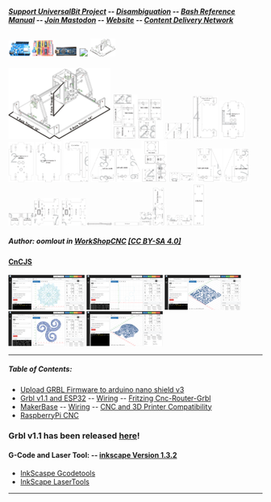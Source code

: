 ##### [Support UniversalBit Project](https://github.com/universalbit-dev/universalbit-dev/tree/main/support) -- [Disambiguation](https://en.wikipedia.org/wiki/Wikipedia:Disambiguation) -- [Bash Reference Manual](https://www.gnu.org/software/bash/manual/html_node/index.html) -- [Join Mastodon](https://mastodon.social/invite/wTHp2hSD) -- [Website](https://www.universalbit.it/) -- [Content Delivery Network](https://www.universalbitcdn.it/)

<img src="https://github.com/universalbit-dev/cnc-router-machines/blob/main/assets/images/wemos_d1_arduino/wemos_d1_arduino.png" width="9%"></img><img src="https://github.com/universalbit-dev/cnc-router-machines/blob/main/assets/images/wemos_d1_arduino/cnc_shield.png" width="9%"></img><img src="https://github.com/universalbit-dev/cnc-router-machines/blob/main/assets/images/arduino_nano_cnc_shield/arduino_nano.png" width="9%"></img> <img src="https://github.com/universalbit-dev/cnc-router-machines/blob/main/assets/images/arduino_nano_cnc_shield/arduino_nano_cnc_shield.png" width="9%"></img>
<img src="https://github.com/universalbit-dev/cnc-router-machines/blob/main/cnc/cnc_001.jpg" width="10%"></img>
---
<img src="https://github.com/universalbit-dev/cnc-router-machines/blob/main/cnc/cnc_001.jpg" width="40%" ></img>
<img src="https://github.com/universalbit-dev/cnc-router-machines/blob/main/cnc/cnc_a4/BeamCap-BeltHolder-ZCartHolder.png" width="10%"></img><img src="https://github.com/universalbit-dev/cnc-router-machines/blob/main/cnc/cnc_a4/BeltHolderBeamCap.png" width="10%"></img> <img src="https://github.com/universalbit-dev/cnc-router-machines/blob/main/cnc/cnc_a4/BeltHolderBrace.png" width="10%"></img> <img src="https://github.com/universalbit-dev/cnc-router-machines/blob/main/cnc/cnc_a4/CartEndLeft.png" width="10%"></img> <img src="https://github.com/universalbit-dev/cnc-router-machines/blob/main/cnc/cnc_a4/Cart_Connector.png" width="10%"></img><img src="https://github.com/universalbit-dev/cnc-router-machines/blob/main/cnc/cnc_a4/Cart_Connector2.png" width="10%"></img> <img src="https://github.com/universalbit-dev/cnc-router-machines/blob/main/cnc/cnc_a4/Cart_Connector3.png" width="10%"></img> <img src="https://github.com/universalbit-dev/cnc-router-machines/blob/main/cnc/cnc_a4/Cart_EndRight.png" width="10%"></img> <img src="https://github.com/universalbit-dev/cnc-router-machines/blob/main/cnc/cnc_a4/LeftCartInside.png" width="10%"></img><img src="https://github.com/universalbit-dev/cnc-router-machines/blob/main/cnc/cnc_a4/LeftCartOutside.png" width="10%"></img><img src="https://github.com/universalbit-dev/cnc-router-machines/blob/main/cnc/cnc_a4/MotorSpacer-YBlockHolder.png" width="10%"></img>
<img src="https://github.com/universalbit-dev/cnc-router-machines/blob/main/cnc/cnc_a4/MotorSpacer-ZCartEndSpace.png" width="10%"></img> 
<img src="https://github.com/universalbit-dev/cnc-router-machines/blob/main/cnc/cnc_a4/RightCartInside.png" width="10%"></img> 
<img src="https://github.com/universalbit-dev/cnc-router-machines/blob/main/cnc/cnc_a4/RightCartOutside.png" width="10%"></img> 
<img src="https://github.com/universalbit-dev/cnc-router-machines/blob/main/cnc/cnc_a4/XBearingBlockHolder.png" width="10%"></img><img src="https://github.com/universalbit-dev/cnc-router-machines/blob/main/cnc/cnc_a4/XCartCap.png" width="10%"></img>
<img src="https://github.com/universalbit-dev/cnc-router-machines/blob/main/cnc/cnc_a4/XCartCap2.png" width="10%"></img><img src="https://github.com/universalbit-dev/cnc-router-machines/blob/main/cnc/cnc_a4/Z-RailRunner.png" width="10%"></img> 
<img src="https://github.com/universalbit-dev/cnc-router-machines/blob/main/cnc/cnc_a4/Z-RailSpacer.png" width="10%"></img><img src="https://github.com/universalbit-dev/cnc-router-machines/blob/main/cnc/cnc_a4/ZCartEndNut-ZCartHolderB.png" width="5%"></img><img src="https://github.com/universalbit-dev/cnc-router-machines/blob/main/cnc/cnc_a4/ZCartEndSpace-ZCartEndNut.png" width="5%"></img> <img src="https://github.com/universalbit-dev/cnc-router-machines/blob/main/cnc/cnc_a4/ZCartHolderA.png" width="10%"></img><img src="https://github.com/universalbit-dev/cnc-router-machines/blob/main/cnc/cnc_a4/ZRailBack.png" width="5%"></img> 
##### Author: oomlout in [WorkShopCNC](https://www.instructables.com/How-to-Make-a-Three-Axis-CNC-Machine-Cheaply-and-/) [[CC BY-SA 4.0]](https://creativecommons.org/licenses/by-sa/4.0/)

#### [CnCJS](https://github.com/cncjs/cncjs)
<img src="https://github.com/universalbit-dev/cnc-router-machines/blob/main/g-code/mandala/cncjs/mandala_cncjs.png" width="30%"></img> <img src="https://github.com/universalbit-dev/cnc-router-machines/blob/main/g-code/puzzle/cncjs/pzl_cnc_01.png" width="30%"></img> <img src="https://github.com/universalbit-dev/cnc-router-machines/blob/main/g-code/support/cncjs/support_unbt_cncjs_laser.png" width="30%"></img> <img src="https://github.com/universalbit-dev/cnc-router-machines/blob/main/g-code/trisquel/cncjs/trisquel_cncjs_laser.png" width="30%"></img> <img src="https://github.com/universalbit-dev/cnc-router-machines/blob/main/g-code/universalbit/cncjs/universalbit_cncjs.png" width="30%"></img>  

---

##### Table of Contents:
* [Upload GRBL Firmware to arduino nano shield v3](https://github.com/universalbit-dev/universalbit-dev/tree/main/cnc)
* [Grbl v1.1 and ESP32](https://github.com/universalbit-dev/Grbl_Esp32) -- [Wiring](https://github.com/grbl/grbl/wiki/Connecting-Grbl) -- [Fritzing Cnc-Router-Grbl](https://fritzing.org/projects/stepper-motor-with-drv8825-cnc-router-grbl)
* [MakerBase](https://github.com/makerbase-mks/MKS-DLC32) -- [Wiring](https://github.com/makerbase-mks/MKS-DLC32/blob/main/MKS-DLC32-main/doc/DLC32%20wiring%20manual.pdf) -- [CNC and 3D Printer Compatibility](https://www.makerbase.store/blogs/how-to-use-octoprint-with-mks-pi-skipr/how-to-choose-your-board-1)
* [RaspberryPi CNC](https://wiki.protoneer.co.nz/Raspberry_Pi_CNC)

### Grbl v1.1 has been released [here](https://github.com/gnea/grbl/releases)!

#### G-Code and Laser Tool: -- [inkscape Version 1.3.2](https://inkscape.org/de/release/inkscape-1.3.2/)
* [InkScaspe Gcodetools](https://github.com/inkscape/inkscape)
* [InkScape LaserTools](https://github.com/ChrisWag91/Inkscape-Lasertools-Plugin)
---

